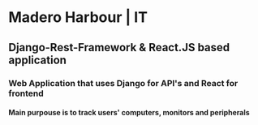 # Madero Harbour | IT 
## Django-Rest-Framework & React.JS based application
####
####
### Web Application that uses Django for API's and React for frontend
####
#### Main purpouse is to track users' computers, monitors and peripherals
